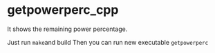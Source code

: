 # getpowerperc_cpp
It shows the remaining power percentage.

Just run `make`and build
Then you can run new executable `getpowerperc`
